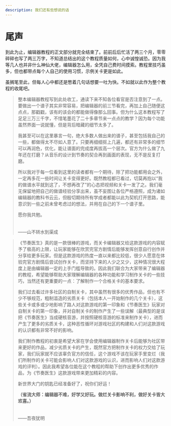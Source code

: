 ```yaml
---
description: 我们还有些想说的话
---
```


# 尾声

到此为止，编辑器教程的正文部分就完全结束了。前前后后忙活了两三个月，零零碎碎也写了两三万字，不知道总结出的这个教程质量如何，心中诚惶诚恐。因为我等几人也并非什么神仙大佬，编辑器怎么用，全凭自己费时间摸索。教程里技巧虽多，但也都带点每个人自己的使用习惯，示例关卡更是如此。

虽搁笔至此，但每人心中都还是憋着几句话想要一吐为快。不如就以此作为整个教程的收尾吧。

> 整本编辑器教程写到此处收工，通读下来不知各位看官是否注意到了一点。要做出一个谱子其实非常容易，把编辑器的前三节看完，再加上自己随便这点点，那戳戳，该有的该会的都能做得像那么回事。但为什么这本教程写了足足三万三千字，不惜笔墨花了二十多章节来一点点的教学？因为每个功能虽然界面一说就懂，但是背后暗藏的细节太多了。
>
> 我甚至可以在这里暴言一句，绝大多数人做出来的谱子，甚至包括我自己的一些，都做得太不尽如人意了。只要再细细抠上几遍，都还有非常多的细节可以再润色，优化，能让谱面的完成度再拔高一个层次。官方为什么做了九年还在打磨？从音乐的设计到节奏的契合再到画面的表现，无不是反复打磨。
>
> 所以我对于每一位看到这里的读者都有一个期待，除了把功能都用会之外，一定再多花一些时间让关卡变得更好。既然教程都已看过，切莫再抱以“我的做谱水平就到这了，不想再改了”的心态把视频和关卡一发了之。我们毫无保留地把自己的做谱经验分享出来，虽不妄图让各位严格遵照，成为诸如编辑器的教科书云云，但殷切期待所有学成者都能以此为契机打开思路，能意识到一些之前未曾考虑过的想法，并用在自己的下一个谱子里。
>
> 愿你我共勉。
>
> 　　　　　　　　　　　　　　　　　　　　　　　　　　　　　　　　　　　　　——山不转水到渠成

> 《节奏医生》真的是一款很棒的游戏，而关卡编辑器又给这款游戏的内容赋予了极高的上限，让玩家能够在欣赏完官方剧情后能够发挥创意自行创作并分享给更多玩家。但是这款游戏的热度一直以来都比较低，很少人愿意在体验完官方剧情后尝试创作关卡，而坚持下来的人少之又少，这种情况很大程度上是由编辑器一定的上手门槛导致的。因此我们联合为大家带来了编辑器的教程，希望能够帮助大家理解编辑器的各种功能和学习制作关卡的一些技巧，当然还有更重要的一点：了解制作一个合格关卡的基本要求。
>
> 我们过去看过许多社区的自制关卡，其中虽然有很多的优秀作品，但也有不少不够规范，粗制滥造的劣质关卡（包括本人一开始制作的几个关卡），这些关卡或多或少地影响了路人对这款游戏的第一印象和《节奏医生》玩家对自制关卡的第一印象，并对自制关卡的制作产生了一些误解（最典型的是误把《节奏医生》当成硬核音游，并按照硬核音游的标准来制作关卡），进而产生了更多的劣质关卡，这种恶性循环对游戏社区的构建和人们对这款游戏的认识都有非常不好的影响。
>
> 我们制作教程的初衷是希望大家在学会使用编辑器制作关卡后能够为社区带来更好的作品，减少劣质关卡的产生，既然官方把制作关卡的权力交给了玩家，我们玩家就不应该辜负官方的信任，这个游戏不该在玩家手里变烂（我们所制作的关卡可能会影响人们对这款游戏的认识，进而影响人们对这款游戏的评判）。因此我希望各位能在这个教程的帮助下创作出更多优秀的作品，为《节奏医生》这款游戏带来更加精彩的内容。
>
> 新世界大门的钥匙已经准备好了，祝你们好运！
>
> **（省流大师：编辑器不难，好学又好玩。做烂关卡影响不利，做好关卡皆大欢喜。）**
>
> 　　　　　　　　　　　　　　　　　　　　　　　　　　　　　　　　　　　　　　　　——吾夜犹明




